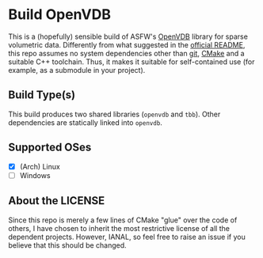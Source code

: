 # Build OpenVDB

This is a (hopefully) sensible build of ASFW's [OpenVDB](https://www.openvdb.org/) library for sparse volumetric data. 
Differently from what suggested in the [official README](https://github.com/AcademySoftwareFoundation/openvdb), this repo assumes no system dependencies other than [git](https://git-scm.com/), [CMake](https://cmake.org/) and a suitable C++ toolchain.
Thus, it makes it suitable for self-contained use (for example, as a submodule in your project).

## Build Type(s)

This build produces two shared libraries (`openvdb` and `tbb`).
Other dependencies are statically linked into `openvdb`.

## Supported OSes

- [x] (Arch) Linux
- [ ] Windows

## About the LICENSE

Since this repo is merely a few lines of CMake "glue" over the code of others, I have chosen to inherit the most restrictive license of all the dependent projects.
However, IANAL, so feel free to raise an issue if you believe that this should be changed.
